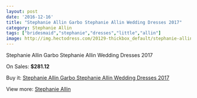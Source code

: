 ```yaml
---
layout: post
date: '2016-12-16'
title: "Stephanie Allin Garbo Stephanie Allin Wedding Dresses 2017"
category: Stephanie Allin
tags: ["bridesmaid","stephanie","dresses","little","allin"]
image: http://img.hectodress.com/20129-thickbox_default/stephanie-allin-garbo-stephanie-allin-wedding-dresses-2013.jpg
---
```

Stephanie Allin Garbo Stephanie Allin Wedding Dresses 2017

On Sales: **$281.12**
<a href="https://www.hectodress.com/stephanie-allin/9342-stephanie-allin-garbo-stephanie-allin-wedding-dresses-2013.html"><amp-img layout="responsive" width="600" height="600" src="//img.hectodress.com/20129-thickbox_default/stephanie-allin-garbo-stephanie-allin-wedding-dresses-2013.jpg" alt="Stephanie Allin Garbo Stephanie Allin Wedding Dresses 2017 0" /></a>
<a href="https://www.hectodress.com/stephanie-allin/9342-stephanie-allin-garbo-stephanie-allin-wedding-dresses-2013.html"><amp-img layout="responsive" width="600" height="600" src="//img.hectodress.com/20132-thickbox_default/stephanie-allin-garbo-stephanie-allin-wedding-dresses-2013.jpg" alt="Stephanie Allin Garbo Stephanie Allin Wedding Dresses 2017 1" /></a>
<a href="https://www.hectodress.com/stephanie-allin/9342-stephanie-allin-garbo-stephanie-allin-wedding-dresses-2013.html"><amp-img layout="responsive" width="600" height="600" src="//img.hectodress.com/20131-thickbox_default/stephanie-allin-garbo-stephanie-allin-wedding-dresses-2013.jpg" alt="Stephanie Allin Garbo Stephanie Allin Wedding Dresses 2017 2" /></a>
<a href="https://www.hectodress.com/stephanie-allin/9342-stephanie-allin-garbo-stephanie-allin-wedding-dresses-2013.html"><amp-img layout="responsive" width="600" height="600" src="//img.hectodress.com/20130-thickbox_default/stephanie-allin-garbo-stephanie-allin-wedding-dresses-2013.jpg" alt="Stephanie Allin Garbo Stephanie Allin Wedding Dresses 2017 3" /></a>

Buy it: [Stephanie Allin Garbo Stephanie Allin Wedding Dresses 2017](https://www.hectodress.com/stephanie-allin/9342-stephanie-allin-garbo-stephanie-allin-wedding-dresses-2013.html "Stephanie Allin Garbo Stephanie Allin Wedding Dresses 2017")

View more: [Stephanie Allin](https://www.hectodress.com/154-stephanie-allin "Stephanie Allin")